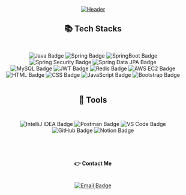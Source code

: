 <div align="center">
    
  [![Header](https://capsule-render.vercel.app/api?type=waving&color=gradient&height=200&section=header&text=Hi!%20I'm%20Dothur&fontSize=90&fontColor=fff)](https://github.com/Dothur)

  <div style="text-align: center">

## 📚 Tech Stacks<br/><br/>
  <img src="https://img.shields.io/badge/-Java-red?style=for-the-badge&logo=openjdk&logoColor=white" alt="Java Badge">
  <img src="https://img.shields.io/badge/-Spring-brightgreen?style=for-the-badge&logo=spring&logoColor=white" alt="Spring Badge">
  <img src="https://img.shields.io/badge/-SpringBoot-brightgreen?style=for-the-badge&logo=springboot&logoColor=white" alt="SpringBoot Badge">
  <img src="https://img.shields.io/badge/-Spring%20Security-brightgreen?style=for-the-badge&logo=springsecurity&logoColor=white" alt="Spring Security Badge">
  <img src="https://img.shields.io/badge/-Spring%20Data%20JPA-brightgreen?style=for-the-badge&logo=hibernate&logoColor=white" alt="Spring Data JPA Badge"><br/>
  <img src="https://img.shields.io/badge/-MySQL-blue?style=for-the-badge&logo=mysql&logoColor=white" alt="MySQL Badge">
  <img src="https://img.shields.io/badge/-JWT-yellow?style=for-the-badge&logo=jsonwebtokens&logoColor=white" alt="JWT Badge">
  <img src="https://img.shields.io/badge/-Redis-red?style=for-the-badge&logo=redis&logoColor=white" alt="Redis Badge">
  <img src="https://img.shields.io/badge/-AWS%20EC2-orange?style=for-the-badge&logo=amazonaws&logoColor=white" alt="AWS EC2 Badge"><br/>
  <img src="https://img.shields.io/badge/-HTML-orange?style=for-the-badge&logo=html5&logoColor=white" alt="HTML Badge">
  <img src="https://img.shields.io/badge/-CSS-blue?style=for-the-badge&logo=css3&logoColor=white" alt="CSS Badge">
  <img src="https://img.shields.io/badge/-JavaScript-yellow?style=for-the-badge&logo=javascript&logoColor=white" alt="JavaScript Badge">
  <img src="https://img.shields.io/badge/-Bootstrap-blue?style=for-the-badge&logo=bootstrap&logoColor=white" alt="Bootstrap Badge">
  </div>
  <br/>
  <div style="text-align: center">

## 🔧 Tools<br/><br/>
  <img src="https://img.shields.io/badge/-IntelliJ%20IDEA-purple?style=for-the-badge&logo=intellijidea&logoColor=white" alt="IntelliJ IDEA Badge">
  <img src="https://img.shields.io/badge/-Postman-orange?style=for-the-badge&logo=postman&logoColor=white" alt="Postman Badge">
  <img src="https://img.shields.io/badge/-VS%20Code-blue?style=for-the-badge&logo=visualstudiocode&logoColor=white" alt="VS Code Badge"><br/>
  <img src="https://img.shields.io/badge/-GitHub-grey?style=for-the-badge&logo=github&logoColor=white" alt="GitHub Badge">
  <img src="https://img.shields.io/badge/-Notion-black?style=for-the-badge&logo=notion&logoColor=white" alt="Notion Badge">
  </div>
  <br/><br/><br/>


#### 👉 Contact Me<br/><br/>
  <a href="mailto:craz1000@naver.com"><img src="https://img.shields.io/badge/-Email-red?style=for-the-badge&logo=gmail&logoColor=white" alt="Email Badge"></a><br/><br/><br/>
</div>
